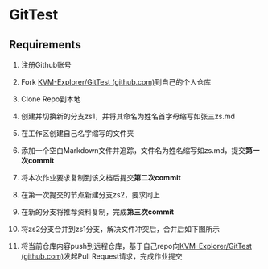 # GitTest

## Requirements

1. 注册Github账号
  
2. Fork [KVM-Explorer/GitTest (github.com)](https://github.com/KVM-Explorer/GitTest)到自己的个人仓库
  
3. Clone Repo到本地
  
4. 创建并切换新的分支zs1，并将其命名为姓名首字母缩写如张三zs.md
  
5. 在工作区创建自己名字缩写的文件夹
  
6. 添加一个空白Markdown文件并追踪，文件名为姓名缩写如zs.md，提交**第一次commit**
  
7. 将本次作业要求复制到该文档后提交**第二次commit**
  
8. 在第一次提交的节点新建分支zs2，要求同上
  
9. 在新的分支将推荐资料复制，完成**第三次commit**
  
10. 将zs2分支合并到zs1分支，解决文件冲突后，合并后如下图所示
  
11. 将当前仓库内容push到远程仓库，基于自己repo向[KVM-Explorer/GitTest (github.com)](https://github.com/KVM-Explorer/GitTest)发起Pull Request请求，完成作业提交